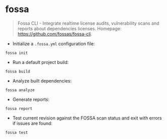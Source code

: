 # fossa

> Fossa CLI - Integrate realtime license audits, vulnerability scans and reports about dependencies licenses.
> Homepage: <https://github.com/fossas/fossa-cli>.

- Initialize a `.fossa.yml` configuration file:

`fossa init`

- Run a default project build:

`fossa build`

- Analyze built dependencies:

`fossa analyze`

- Generate reports:

`fossa report`

- Test current revision against the FOSSA scan status and exit with errors if issues are found:

`fossa test`
